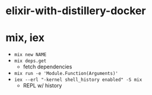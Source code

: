 # elixir-with-distillery-docker

# mix, iex

- `mix new NAME`
- `mix deps.get`
  - fetch dependencies
- `mix run -e 'Module.Function(Arguments)'`
- `iex --erl "-kernel shell_history enabled" -S mix`
  - REPL w/ history
